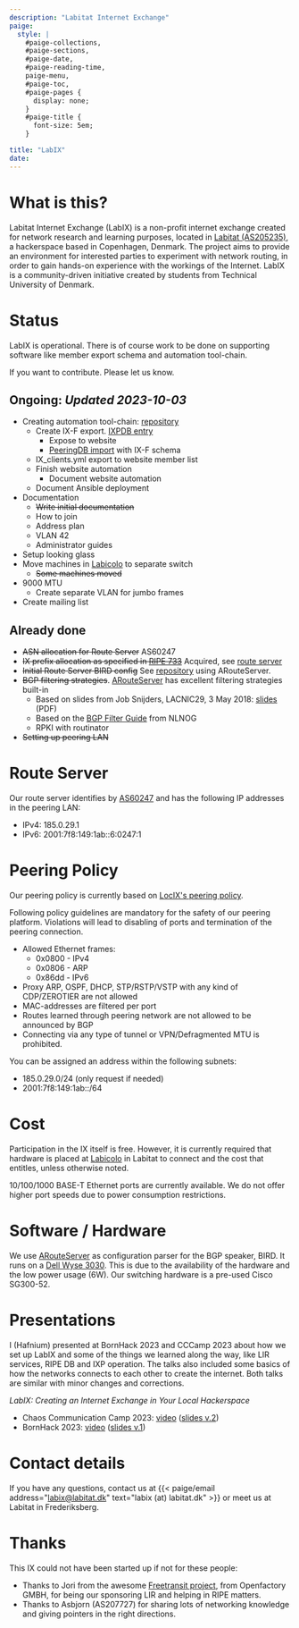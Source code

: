 ```yaml
---
description: "Labitat Internet Exchange"
paige:
  style: |
    #paige-collections,
    #paige-sections,
    #paige-date,
    #paige-reading-time,
    paige-menu,
    #paige-toc,
    #paige-pages {
      display: none;
    }
    #paige-title {
      font-size: 5em;
    }

title: "LabIX"
date: 
---
```



# What is this?

Labitat Internet Exchange (LabIX) is a non-profit internet exchange created for network research and learning purposes, located in [Labitat (AS205235)](https://as205235.peeringdb.com/), a hackerspace based in Copenhagen, Denmark. The project aims to provide an environment for interested parties to experiment with network routing, in order to gain hands-on experience with the workings of the Internet. LabIX is a community-driven initiative created by students from Technical University of Denmark.

# Status

LabIX is operational. There is of course work to be done on supporting software like member export schema and automation tool-chain.

If you want to contribute. Please let us know.

## Ongoing: *Updated 2023-10-03*

- Creating automation tool-chain: [repository](https://github.com/labitat/labix)
  - Create IX-F export. [IXPDB entry](https://ixpdb.euro-ix.net/en/ixpdb/ixp/1233/)
    - Expose to website
    - [PeeringDB import](https://www.peeringdb.com/ix/4193) with IX-F schema
  - IX_clients.yml export to website member list
  - Finish website automation
    - Document website automation
  - Document Ansible deployment
- Documentation
  - ~~Write initial documentation~~
  - How to join
  - Address plan
  - VLAN 42
  - Administrator guides
- Setup looking glass
- Move machines in [Labicolo](https://labitat.dk/wiki/Labicolo) to separate switch
  - ~~Some machines moved~~
- 9000 MTU
  - Create separate VLAN for jumbo frames
- Create mailing list

## Already done
- ~~ASN allocation for Route Server~~ AS60247
- ~~IX prefix allocation as specified in [RIPE 733](https://www.ripe.net/publications/docs/ripe-733#61)~~ Acquired, see [route server](#route-server)
- ~~Initial Route Server BIRD config~~ See [repository](https://github.com/Hafpaf/labix) using ARouteServer.
- ~~BGP filtering strategies~~. [ARouteServer](https://arouteserver.readthedocs.io/) has excellent filtering strategies built-in
	- Based on slides from Job Snijders, LACNIC29, 3 May 2018: [slides](https://www.lacnic.net/innovaportal/file/2621/1/lacnic29_peering_tutorial.pdf) (PDF)
	- Based on the [BGP Filter Guide](https://bgpfilterguide.nlnog.net/) from NLNOG
    - RPKI with routinator
- ~~Setting up peering LAN~~

# Route Server

Our route server identifies by [AS60247](https://as60247.peeringdb.com/) and has the following IP addresses in the peering LAN:
- IPv4: 185.0.29.1
- IPv6: 2001:7f8:149:1ab::6:0247:1

# Peering Policy

Our peering policy is currently based on [LocIX's peering policy](https://locix.online/technical.html).

Following policy guidelines are mandatory for the safety of our peering platform. Violations will lead to disabling of ports and termination of the peering connection.

-   Allowed Ethernet frames:
	- 0x0800 - IPv4
	- 0x0806 - ARP
	- 0x86dd - IPv6
- Proxy ARP, OSPF, DHCP, STP/RSTP/VSTP with any kind of CDP/ZEROTIER are not allowed
-   MAC-addresses are filtered per port
-   Routes learned through peering network are not allowed to be announced by BGP
-   Connecting via any type of tunnel or VPN/Defragmented MTU is prohibited.

You can be assigned an address within the following subnets:

- 185.0.29.0/24 (only request if needed)
- 2001:7f8:149:1ab::/64

# Cost

Participation in the IX itself is free. However, it is currently required that hardware is placed at [Labicolo](https://labitat.dk/wiki/Labicolo) in Labitat to connect and the cost that entitles, unless otherwise noted.

10/100/1000 BASE-T Ethernet ports are currently available. We do not offer higher port speeds due to power consumption restrictions.

# Software / Hardware

We use [ARouteServer](https://arouteserver.readthedocs.io/) as configuration parser for the BGP speaker, BIRD. It runs on a [Dell Wyse 3030](https://www.parkytowers.me.uk/thin/wyse/3030/). This is due to the availability of the hardware and the low power usage (6W). Our switching hardware is a pre-used Cisco SG300-52.

# Presentations

I (Hafnium) presented at BornHack 2023 and CCCamp 2023 about how we set up LabIX and some of the things we learned along the way, like LIR services, RIPE DB and IXP operation. The talks also included some basics of how the networks connects to each other to create the internet. Both talks are similar with minor changes and corrections.

*LabIX: Creating an Internet Exchange in Your Local Hackerspace*
- Chaos Communication Camp 2023: [video](https://media.ccc.de/v/camp2023-57179-labix) ([slides v.2](https://presentation.hafnium.me/labix_presentation_v2.pdf))
- BornHack 2023: [video](https://media.ccc.de/v/bornhack2023-56119-labix-creating-an-int) ([slides v.1](https://presentation.hafnium.me/labix_presentation_v1.pdf))

# Contact details

If you have any questions, contact us at {{< paige/email
    address="labix@labitat.dk"
    text="labix (at) labitat.dk" >}}
or meet us at Labitat in Frederiksberg.

# Thanks

This IX could not have been started up if not for these people:
- Thanks to Jori from the awesome [Freetransit project](https://www.freetransit.ch/), from Openfactory GMBH, for being our sponsoring LIR and helping in RIPE matters.
- Thanks to Asbjorn (AS207727) for sharing lots of networking knowledge and giving pointers in the right directions.
